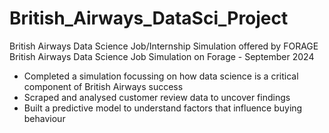# British_Airways_DataSci_Project
British Airways Data Science Job/Internship Simulation offered by FORAGE
British Airways Data Science Job Simulation on Forage - September 2024

 * Completed a simulation focussing on how data science is a critical component
   of British Airways success
 * Scraped and analysed customer review data to uncover findings
 * Built a predictive model to understand factors that influence buying
   behaviour
